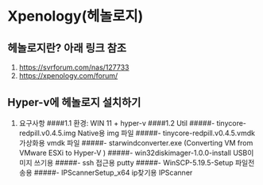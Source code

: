 Xpenology(헤놀로지)
=============

## 헤놀로지란? 아래 링크 참조 
   1. https://svrforum.com/nas/127733
   2. https://xpenology.com/forum/

## Hyper-v에 헤놀로지 설치하기 
  1. 요구사항
      ####1.1 환경: WIN 11 + hyper-v 
      ####1.2 Util 
            #####- tinycore-redpill.v0.4.5.img Native용 img 파일
            #####- tinycore-redpill.v0.4.5.vmdk 가상화용 vmdk 파일
            #####- starwindconverter.exe (Converting VM from VMware ESXi to Hyper-V )
            #####- win32diskimager-1.0.0-install USB이미지 쓰기용 
            #####- ssh 접근용 putty 
            #####- WinSCP-5.19.5-Setup 파일전송용
            #####- IPScannerSetup_x64 ip찾기용 IPScanner    
